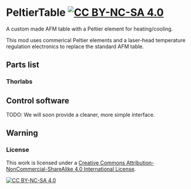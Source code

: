 # PeltierTable   [![CC BY-NC-SA 4.0][cc-by-nc-sa-shield]][cc-by-nc-sa]
A custom made AFM table with a Peltier element for heating/cooling.

This mod uses commerical Peltier elements and a laser-head temperature regulation electronics to replace the standard AFM table.

## Parts list

### Thorlabs


## Control software


TODO: We will soon provide a cleaner, more simple interface.

## Warning


### License

This work is licensed under a
[Creative Commons Attribution-NonCommercial-ShareAlike 4.0 International License][cc-by-nc-sa].

[![CC BY-NC-SA 4.0][cc-by-nc-sa-image]][cc-by-nc-sa]

[cc-by-nc-sa]: http://creativecommons.org/licenses/by-nc-sa/4.0/
[cc-by-nc-sa-image]: https://licensebuttons.net/l/by-nc-sa/4.0/88x31.png
[cc-by-nc-sa-shield]: https://img.shields.io/badge/License-CC%20BY--NC--SA%204.0-lightgrey.svg
